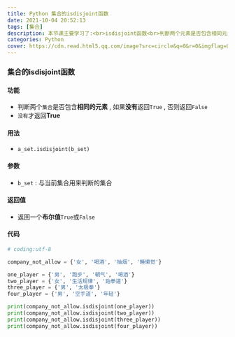 ```yaml
---
title: Python 集合的isdisjoint函数
date: 2021-10-04 20:52:13
tags: [集合]
description: 本节课主要学习了:<br>isdisjoint函数<br>判断两个元素是否包含相同元素
categories: Python
cover: https://cdn.read.html5.qq.com/image?src=circle&q=0&r=0&imgflag=0&cdn_cache=1800&w=0&h=0&imageUrl=https://learnonly-7.oss-cn-qingdao.aliyuncs.com/2021-10-4/2.jpg
---
```


### 集合的isdisjoint函数

#### 功能

- 判断两个`集合`是否包含**相同的元素** , 如果**没有**返回`True` , 否则返回`False`
- `没有`才返回**True**

#### 用法

- `a_set.isdisjoint(b_set)`

#### 参数

- `b_set` : 与当前集合用来判断的集合

#### 返回值

- 返回一个**布尔值**`True`或`False`

#### 代码

```python
# coding:utf-8

company_not_allow = {'女', '喝酒', '抽烟', '睡懒觉'}

one_player = {'男', '跑步', '朝气', '喝酒'}
two_player = {'女', '生活规律', '跆拳道'}
three_player = {'男', '太极拳'}
four_player = {'男', '空手道', '年轻'}

print(company_not_allow.isdisjoint(one_player))
print(company_not_allow.isdisjoint(two_player))
print(company_not_allow.isdisjoint(three_player))
print(company_not_allow.isdisjoint(four_player))

```

